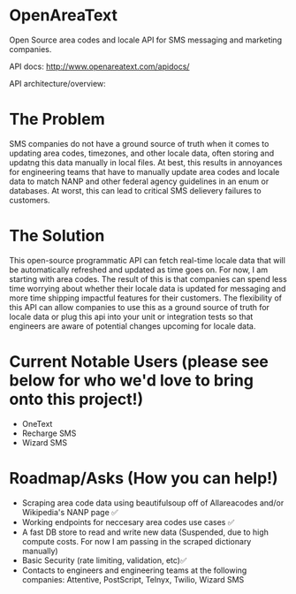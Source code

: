 # OpenAreaText
Open Source area codes and locale API for SMS messaging and marketing companies. 

API docs:  http://www.openareatext.com/apidocs/

API architecture/overview: 



# The Problem 

SMS companies do not have a ground source of truth when it comes to updating area codes, timezones, and other locale data, often storing and updatng this data manually in local files. At best, this results in annoyances for engineering teams that have to manually update area codes and locale data to match NANP and other federal agency guidelines in an enum or databases. At worst, this can lead to critical SMS delievery failures to customers. 

# The Solution 

This open-source programmatic API can fetch real-time locale data that will be automatically refreshed and updated as time goes on. For now, I am starting with area codes. The result of this is that  companies can spend less time worrying about whether their locale data is updated for messaging and more time shipping impactful features for their customers. The flexibility of this API can allow companies to use this as a ground source of truth for locale data or plug this api into your unit or integration tests so that engineers are aware of potential changes upcoming for locale data. 

# Current Notable Users (please see below for who we'd love to bring onto this project!)
- OneText
- Recharge SMS
- Wizard SMS

# Roadmap/Asks (How you can help!)

- Scraping area code data using beautifulsoup off of Allareacodes and/or Wikipedia's NANP page ✅
- Working endpoints for neccesary area codes use cases ✅
- A fast DB store to read and write new data (Suspended, due to high compute costs. For now I am passing in the scraped dictionary manually)
- Basic Security (rate limiting, validation, etc)✅
- Contacts to engineers and engineering teams at the following companies: Attentive, PostScript, Telnyx, Twilio, Wizard SMS


 
